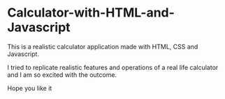 # Calculator-with-HTML-and-Javascript
This is a realistic calculator application made with HTML, CSS and Javascript.

I tried to replicate realistic features and operations of a real life calculator and I am so excited with the outcome.

Hope you like it
